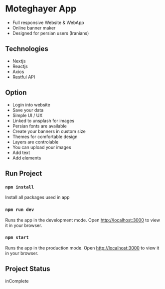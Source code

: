# Moteghayer App
- Full responsive Website & WebApp
- Online banner maker
- Designed for persian users (Iranians)

## Technologies
- Nextjs
- Reactjs
- Axios
- Restful API

## Option
- Login into website
- Save your data
- Simple UI / UX
- Linked to unsplash for images
- Persian fonts are available
- Create your banners in custom size
- Themes for comfortable design
- Layers are controlable
- You can upload your images
- Add text
- Add elements

## Run Project
### `npm install`
Install all packages used in app

### `npm run dev`
Runs the app in the development mode.
Open [http://localhost:3000](http://localhost:3000) to view it in your browser.

### `npm start`
Runs the app in the production mode.
Open [http://localhost:3000](http://localhost:3000) to view it in your browser.

## Project Status
inComplete
